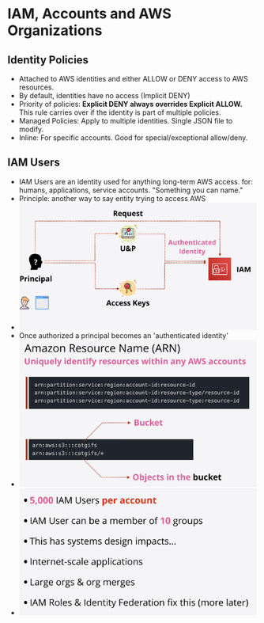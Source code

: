 # IAM, Accounts and AWS Organizations
## Identity Policies
- Attached to AWS identities and either ALLOW or DENY access to AWS resources.
- By default, identities have no access (Implicit DENY)
- Priority of policies: **Explicit DENY always overrides Explicit ALLOW.** This rule carries over if the identity is part of multiple policies.
- Managed Policies: Apply to multiple identities. Single JSON file to modify.
- Inline: For specific accounts. Good for special/exceptional allow/deny.

## IAM Users
- IAM Users are an identity used for anything long-term AWS access. for: humans, applications, service accounts. "Something you can name."
- Principle: another way to say entity trying to access AWS
- ![](images/Pasted%20image%2020211020175557.png)
- Once authorized a principal becomes an 'authenticated identity'
- ![](images/Pasted%20image%2020211020175835.png)
- ![](images/Pasted%20image%2020211020180124.png)